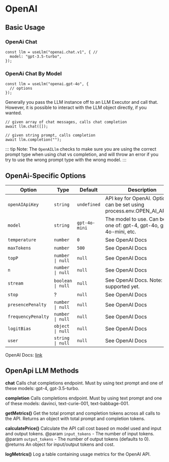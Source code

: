 # OpenAI

## Basic Usage

### OpenAi Chat

```typescript:no-line-numbers
const llm = useLlm("openai.chat.v1", { //
  model: "gpt-3.5-turbo",
});
```

### OpenAi Chat By Model

```typescript:no-line-numbers
const llm = useLlm("openai.gpt-4o", {
  // options
});
```

Generally you pass the LLM instance off to an LLM Executor and call that. However, it is possible to interact with the LLM object directly, if you wanted.

```typescript:no-line-numbers
// given array of chat messages, calls chat completion
await llm.chat([]);

// given string prompt, calls completion
await llm.completion("");
```

::: tip
Note: The `OpenAILlm` checks to make sure you are using the correct prompt type when using chat vs completion, and will throw an error if you try to use the wrong prompt type with the wrong model.
:::

## OpenAi-Specific Options

| Option             | Type              | Default       | Description                                                                 |
| ------------------ | ----------------- | ------------- | --------------------------------------------------------------------------- |
| `openAIApiKey`     | `string`          | `undefined`   | API key for OpenAI. Optionally can be set using process.env.OPEN_AI_API_KEY |
| `model`            | `string`          | `gpt-4o-mini` | The model to use. Can be any one of: gpt-4, gpt-4o, gpt-4o-mini, etc.       |
| `temperature`      | `number`          | `0`           | See OpenAI Docs                                                             |
| `maxTokens`        | `number`          | `500`         | See OpenAI Docs                                                             |
| `topP`             | `number \| null`  | `null`        | See OpenAI Docs                                                             |
| `n`                | `number \| null`  | `null`        | See OpenAI Docs                                                             |
| `stream`           | `boolean \| null` | `null`        | See OpenAI Docs. Note: Not supported yet.                                   |
| `stop`             | ?                 | `null`        | See OpenAI Docs                                                             |
| `presencePenalty`  | `number \| null`  | `null`        | See OpenAI Docs                                                             |
| `frequencyPenalty` | `number \| null`  | `null`        | See OpenAI Docs                                                             |
| `logitBias`        | `object \| null`  | `null`        | See OpenAI Docs                                                             |
| `user`             | `string \| null`  | `null`        | See OpenAI Docs                                                             |

OpenAI Docs: [link](https://platform.openai.com/docs/api-reference/completions)

## OpenApi LLM Methods

**chat**
Calls chat completions endpoint. Must by using text prompt and one of these models: gpt-4, gpt-3.5-turbo.

**completion**
Calls completions endpoint. Must by using text prompt and one of these models: davinci, text-curie-001, text-babbage-001.

**getMetrics()**
Get the total prompt and completion tokens across all calls to the API. Returns an object with total prompt and completion tokens.

**calculatePrice()**
Calculate the API call cost based on model used and input and output tokens.
@param `input_tokens` - The number of input tokens.
@param `output_tokens` - The number of output tokens (defaults to 0).
@returns An object for input/output tokens and cost.

**logMetrics()**
Log a table containing usage metrics for the OpenAI API.
